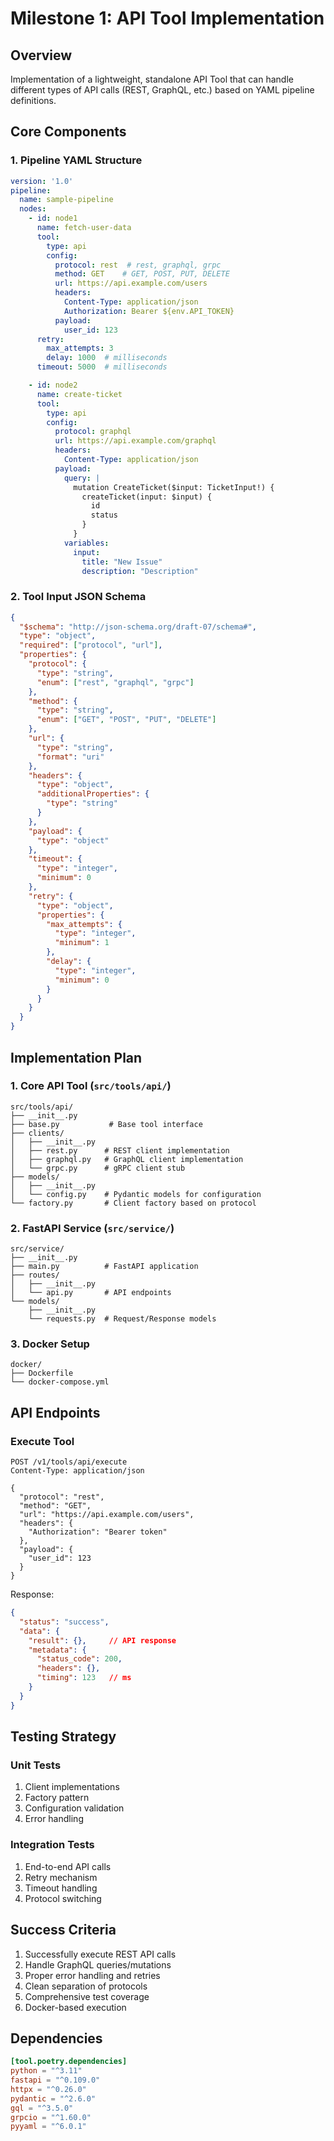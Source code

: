 # Milestone 1: API Tool Implementation

## Overview
Implementation of a lightweight, standalone API Tool that can handle different types of API calls (REST, GraphQL, etc.) based on YAML pipeline definitions.

## Core Components

### 1. Pipeline YAML Structure
```yaml
version: '1.0'
pipeline:
  name: sample-pipeline
  nodes:
    - id: node1
      name: fetch-user-data
      tool:
        type: api
        config:
          protocol: rest  # rest, graphql, grpc
          method: GET    # GET, POST, PUT, DELETE
          url: https://api.example.com/users
          headers:
            Content-Type: application/json
            Authorization: Bearer ${env.API_TOKEN}
          payload:
            user_id: 123
      retry:
        max_attempts: 3
        delay: 1000  # milliseconds
      timeout: 5000  # milliseconds

    - id: node2
      name: create-ticket
      tool:
        type: api
        config:
          protocol: graphql
          url: https://api.example.com/graphql
          headers:
            Content-Type: application/json
          payload:
            query: |
              mutation CreateTicket($input: TicketInput!) {
                createTicket(input: $input) {
                  id
                  status
                }
              }
            variables:
              input:
                title: "New Issue"
                description: "Description"
```

### 2. Tool Input JSON Schema
```json
{
  "$schema": "http://json-schema.org/draft-07/schema#",
  "type": "object",
  "required": ["protocol", "url"],
  "properties": {
    "protocol": {
      "type": "string",
      "enum": ["rest", "graphql", "grpc"]
    },
    "method": {
      "type": "string",
      "enum": ["GET", "POST", "PUT", "DELETE"]
    },
    "url": {
      "type": "string",
      "format": "uri"
    },
    "headers": {
      "type": "object",
      "additionalProperties": {
        "type": "string"
      }
    },
    "payload": {
      "type": "object"
    },
    "timeout": {
      "type": "integer",
      "minimum": 0
    },
    "retry": {
      "type": "object",
      "properties": {
        "max_attempts": {
          "type": "integer",
          "minimum": 1
        },
        "delay": {
          "type": "integer",
          "minimum": 0
        }
      }
    }
  }
}
```

## Implementation Plan

### 1. Core API Tool (`src/tools/api/`)
```
src/tools/api/
├── __init__.py
├── base.py           # Base tool interface
├── clients/
│   ├── __init__.py
│   ├── rest.py      # REST client implementation
│   ├── graphql.py   # GraphQL client implementation
│   └── grpc.py      # gRPC client stub
├── models/
│   ├── __init__.py
│   └── config.py    # Pydantic models for configuration
└── factory.py       # Client factory based on protocol
```

### 2. FastAPI Service (`src/service/`)
```
src/service/
├── __init__.py
├── main.py          # FastAPI application
├── routes/
│   ├── __init__.py
│   └── api.py       # API endpoints
└── models/
    ├── __init__.py
    └── requests.py  # Request/Response models
```

### 3. Docker Setup
```
docker/
├── Dockerfile
└── docker-compose.yml
```

## API Endpoints

### Execute Tool
```
POST /v1/tools/api/execute
Content-Type: application/json

{
  "protocol": "rest",
  "method": "GET",
  "url": "https://api.example.com/users",
  "headers": {
    "Authorization": "Bearer token"
  },
  "payload": {
    "user_id": 123
  }
}
```

Response:
```json
{
  "status": "success",
  "data": {
    "result": {},     // API response
    "metadata": {
      "status_code": 200,
      "headers": {},
      "timing": 123   // ms
    }
  }
}
```

## Testing Strategy

### Unit Tests
1. Client implementations
2. Factory pattern
3. Configuration validation
4. Error handling

### Integration Tests
1. End-to-end API calls
2. Retry mechanism
3. Timeout handling
4. Protocol switching

## Success Criteria
1. Successfully execute REST API calls
2. Handle GraphQL queries/mutations
3. Proper error handling and retries
4. Clean separation of protocols
5. Comprehensive test coverage
6. Docker-based execution

## Dependencies
```toml
[tool.poetry.dependencies]
python = "^3.11"
fastapi = "^0.109.0"
httpx = "^0.26.0"
pydantic = "^2.6.0"
gql = "^3.5.0"
grpcio = "^1.60.0"
pyyaml = "^6.0.1"
